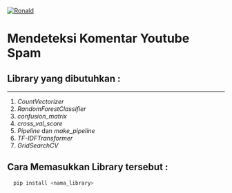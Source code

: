 <p align="justify">
  <a href="https://github.com/ronaldj220/detecting-comment-youtube-spam">
    <img src="	https://img.shields.io/badge/GitHub-100000?style=for-the-badge&logo=github&logoColor=white" alt="Ronald" />
  </a>
</p>

# Mendeteksi Komentar Youtube Spam

## Library yang dibutuhkan : 

---

1. _CountVectorizer_
2. _RandomForestClassifier_
3. _confusion_matrix_
4. _cross_val_score_
5. _Pipeline_ dan _make_pipeline_
6. _TF-IDFTransformer_
7. _GridSearchCV_

## Cara Memasukkan Library tersebut :

```bash
  pip install <nama_library>
```

